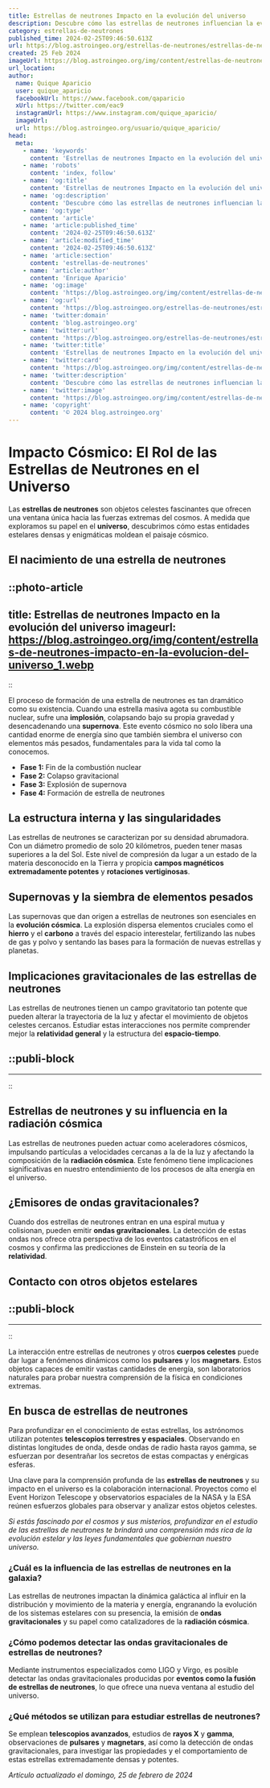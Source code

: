 ```yaml
---
title: Estrellas de neutrones Impacto en la evolución del universo
description: Descubre cómo las estrellas de neutrones influencian la evolución cósmica, desempeñando un papel crucial en los secretos del universo.
category: estrellas-de-neutrones
published_time: 2024-02-25T09:46:50.613Z
url: https://blog.astroingeo.org/estrellas-de-neutrones/estrellas-de-neutrones-impacto-en-la-evolucion-del-universo
created: 25 Feb 2024
imageUrl: https://blog.astroingeo.org/img/content/estrellas-de-neutrones-impacto-en-la-evolucion-del-universo_1.webp
url_location:
author:
  name: Quique Aparicio
  user: quique_aparicio
  facebookUrl: https://www.facebook.com/qaparicio
  xUrl: https://twitter.com/eac9
  instagramUrl: https://www.instagram.com/quique_aparicio/
  imageUrl: 
  url: https://blog.astroingeo.org/usuario/quique_aparicio/
head:
  meta:
    - name: 'keywords'
      content: 'Estrellas de neutrones Impacto en la evolución del universo'
    - name: 'robots'
      content: 'index, follow'
    - name: 'og:title'
      content: 'Estrellas de neutrones Impacto en la evolución del universo'
    - name: 'og:description'
      content: 'Descubre cómo las estrellas de neutrones influencian la evolución cósmica, desempeñando un papel crucial en los secretos del universo.'
    - name: 'og:type'
      content: 'article'
    - name: 'article:published_time'
      content: '2024-02-25T09:46:50.613Z'
    - name: 'article:modified_time'
      content: '2024-02-25T09:46:50.613Z'
    - name: 'article:section'
      content: 'estrellas-de-neutrones'
    - name: 'article:author'
      content: 'Enrique Aparicio'
    - name: 'og:image'
      content: 'https://blog.astroingeo.org/img/content/estrellas-de-neutrones-impacto-en-la-evolucion-del-universo_1.webp'
    - name: 'og:url'
      content: 'https://blog.astroingeo.org/estrellas-de-neutrones/estrellas-de-neutrones-impacto-en-la-evolucion-del-universo'
    - name: 'twitter:domain'
      content: 'blog.astroingeo.org'
    - name: 'twitter:url'
      content: 'https://blog.astroingeo.org/estrellas-de-neutrones/estrellas-de-neutrones-impacto-en-la-evolucion-del-universo'
    - name: 'twitter:title'
      content: 'Estrellas de neutrones Impacto en la evolución del universo'
    - name: 'twitter:card'
      content: 'https://blog.astroingeo.org/img/content/estrellas-de-neutrones-impacto-en-la-evolucion-del-universo_1.webp'
    - name: 'twitter:description'
      content: 'Descubre cómo las estrellas de neutrones influencian la evolución cósmica, desempeñando un papel crucial en los secretos del universo.'
    - name: 'twitter:image'
      content: 'https://blog.astroingeo.org/img/content/estrellas-de-neutrones-impacto-en-la-evolucion-del-universo_1.webp'
    - name: 'copyright'
      content: '© 2024 blog.astroingeo.org'
---
```

# Impacto Cósmico: El Rol de las Estrellas de Neutrones en el Universo

Las **estrellas de neutrones** son objetos celestes fascinantes que ofrecen una ventana única hacia las fuerzas extremas del cosmos. A medida que exploramos su papel en el **universo**, descubrimos cómo estas entidades estelares densas y enigmáticas moldean el paisaje cósmico.

## El nacimiento de una estrella de neutrones

::photo-article
---
title: Estrellas de neutrones Impacto en la evolución del universo
imageurl: https://blog.astroingeo.org/img/content/estrellas-de-neutrones-impacto-en-la-evolucion-del-universo_1.webp
---
::



El proceso de formación de una estrella de neutrones es tan dramático como su existencia. Cuando una estrella masiva agota su combustible nuclear, sufre una **implosión**, colapsando bajo su propia gravedad y desencadenando una **supernova**. Este evento cósmico no solo libera una cantidad enorme de energía sino que también siembra el universo con elementos más pesados, fundamentales para la vida tal como la conocemos.

- **Fase 1:** Fin de la combustión nuclear
- **Fase 2:** Colapso gravitacional
- **Fase 3:** Explosión de supernova
- **Fase 4:** Formación de estrella de neutrones

## La estructura interna y las singularidades
Las estrellas de neutrones se caracterizan por su densidad abrumadora. Con un diámetro promedio de solo 20 kilómetros, pueden tener masas superiores a la del Sol. Este nivel de compresión da lugar a un estado de la materia desconocido en la Tierra y propicia **campos magnéticos extremadamente potentes** y **rotaciones vertiginosas**.

## Supernovas y la siembra de elementos pesados
Las supernovas que dan origen a estrellas de neutrones son esenciales en la **evolución cósmica**. La explosión dispersa elementos cruciales como el **hierro** y el **carbono** a través del espacio interestelar, fertilizando las nubes de gas y polvo y sentando las bases para la formación de nuevas estrellas y planetas.

## Implicaciones gravitacionales de las estrellas de neutrones
Las estrellas de neutrones tienen un campo gravitatorio tan potente que pueden alterar la trayectoria de la luz y afectar el movimiento de objetos celestes cercanos. Estudiar estas interacciones nos permite comprender mejor la **relatividad general** y la estructura del **espacio-tiempo**.


  ::publi-block
  ---
  ---
  ::
  
  

## Estrellas de neutrones y su influencia en la radiación cósmica
Las estrellas de neutrones pueden actuar como aceleradores cósmicos, impulsando partículas a velocidades cercanas a la de la luz y afectando la composición de la **radiación cósmica**. Este fenómeno tiene implicaciones significativas en nuestro entendimiento de los procesos de alta energía en el universo.

## ¿Emisores de ondas gravitacionales?
Cuando dos estrellas de neutrones entran en una espiral mutua y colisionan, pueden emitir **ondas gravitacionales**. La detección de estas ondas nos ofrece otra perspectiva de los eventos catastróficos en el cosmos y confirma las predicciones de Einstein en su teoría de la **relatividad**.

## Contacto con otros objetos estelares

  ::publi-block
  ---
  ---
  ::
  
  

La interacción entre estrellas de neutrones y otros **cuerpos celestes** puede dar lugar a fenómenos dinámicos como los **pulsares** y los **magnetars**. Estos objetos capaces de emitir vastas cantidades de energía, son laboratorios naturales para probar nuestra comprensión de la física en condiciones extremas.

## En busca de estrellas de neutrones
Para profundizar en el conocimiento de estas estrellas, los astrónomos utilizan potentes **telescopios terrestres y espaciales**. Observando en distintas longitudes de onda, desde ondas de radio hasta rayos gamma, se esfuerzan por desentrañar los secretos de estas compactas y enérgicas esferas.

Una clave para la comprensión profunda de las **estrellas de neutrones** y su impacto en el universo es la colaboración internacional. Proyectos como el Event Horizon Telescope y observatorios espaciales de la NASA y la ESA reúnen esfuerzos globales para observar y analizar estos objetos celestes.

*Si estás fascinado por el cosmos y sus misterios, profundizar en el estudio de las estrellas de neutrones te brindará una comprensión más rica de la evolución estelar y las leyes fundamentales que gobiernan nuestro universo.*

### ¿Cuál es la influencia de las estrellas de neutrones en la galaxia?
Las estrellas de neutrones impactan la dinámica galáctica al influir en la distribución y movimiento de la materia y energía, engranando la evolución de los sistemas estelares con su presencia, la emisión de **ondas gravitacionales** y su papel como catalizadores de la **radiación cósmica**.

### ¿Cómo podemos detectar las ondas gravitacionales de estrellas de neutrones?
Mediante instrumentos especializados como LIGO y Virgo, es posible detectar las ondas gravitacionales producidas por **eventos como la fusión de estrellas de neutrones**, lo que ofrece una nueva ventana al estudio del universo.

### ¿Qué métodos se utilizan para estudiar estrellas de neutrones?
Se emplean **telescopios avanzados**, estudios de **rayos X** y **gamma**, observaciones de **pulsares** y **magnetars**, así como la detección de ondas gravitacionales, para investigar las propiedades y el comportamiento de estas estrellas extremadamente densas y potentes.

_Artículo actualizado el domingo, 25 de febrero de 2024_